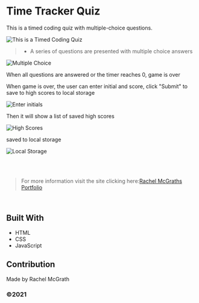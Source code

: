 # Time Tracker Quiz

This is a timed coding quiz with multiple-choice questions.

![This is a Timed Coding Quiz](https://user-images.githubusercontent.com/52016382/119166047-c9f79600-ba23-11eb-975c-cbfcdd28764a.gif)

> -  A series of questions are presented with multiple choice answers


![Multiple Choice](https://user-images.githubusercontent.com/52016382/119165362-070f5880-ba23-11eb-9d9c-2be8de7e06f3.png)


When all questions are answered or the timer reaches 0, game is over

When game is over, the user can enter initial and score, click "Submit" to save to high scores to local storage

![Enter initials ](https://user-images.githubusercontent.com/52016382/119166258-075c2380-ba24-11eb-80cf-2e8183e12789.png)


Then it will show a list of saved high scores

![High Scores](https://user-images.githubusercontent.com/52016382/119166545-602bbc00-ba24-11eb-96f1-6d64794a3eb8.png)


saved to local storage

![Local Storage](https://user-images.githubusercontent.com/52016382/119165227-e515d600-ba22-11eb-9b55-d1cb6108be4c.png)


<br />

<br />

> For more information visit the site clicking here:[Rachel McGraths Portfolio](https://rmwillow.github.io/portfolio/)

<br/>


## Built With
* HTML
* CSS
* JavaScript

## Contribution
Made by Rachel McGrath

### ©️2021 